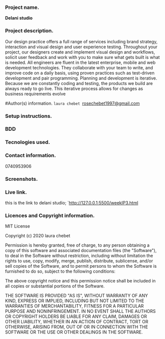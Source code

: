 ### Project name.
**Delani studio**


### Project description.
Our design practice offers a full range of services including brand strategy, interaction and visual design and user experience testing.
Throughout your project, our designers create and implement visual design and workflows, solicit user feedback and work with you to make sure what gets built is what is needed.
All engineers are fluent in the latest enterprise, mobile and web development technologies.
They collaborate with your team to write, and improve code on a daily basis, using proven practices such as test-driven development and pair programming.
Planning and development is iterative. Because we are constantly coding and testing, the products we build are always ready to go live. 
This iterative process allows for changes as business requirements evolve


#Author(s) information.
 `laura chebet
 `rosechebet1997@gmail.com

### Setup instructions.


### BDD


### Tecnologies used.


### Contact information.
0740953906

### Screenshots.



### Live link.
this is the link to delani studio;
   `http://127.0.0.1:5500/weekIP3.html


### Licences and Copyright information.
MIT License

Copyright (c) 2020 laura chebet

Permission is hereby granted, free of charge, to any person obtaining a copy
of this software and associated documentation files (the "Software"), to deal
in the Software without restriction, including without limitation the rights
to use, copy, modify, merge, publish, distribute, sublicense, and/or sell
copies of the Software, and to permit persons to whom the Software is
furnished to do so, subject to the following conditions:

The above copyright notice and this permission notice shall be included in all
copies or substantial portions of the Software.

THE SOFTWARE IS PROVIDED "AS IS", WITHOUT WARRANTY OF ANY KIND, EXPRESS OR
IMPLIED, INCLUDING BUT NOT LIMITED TO THE WARRANTIES OF MERCHANTABILITY,
FITNESS FOR A PARTICULAR PURPOSE AND NONINFRINGEMENT. IN NO EVENT SHALL THE
AUTHORS OR COPYRIGHT HOLDERS BE LIABLE FOR ANY CLAIM, DAMAGES OR OTHER
LIABILITY, WHETHER IN AN ACTION OF CONTRACT, TORT OR OTHERWISE, ARISING FROM,
OUT OF OR IN CONNECTION WITH THE SOFTWARE OR THE USE OR OTHER DEALINGS IN THE
SOFTWARE.





